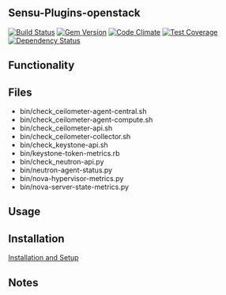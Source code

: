 ## Sensu-Plugins-openstack

[![Build Status](https://travis-ci.org/sensu-plugins/sensu-plugins-openstack.svg?branch=master)](https://travis-ci.org/sensu-plugins/sensu-plugins-openstack)
[![Gem Version](https://badge.fury.io/rb/sensu-plugins-openstack.svg)](http://badge.fury.io/rb/sensu-plugins-openstack)
[![Code Climate](https://codeclimate.com/github/sensu-plugins/sensu-plugins-openstack/badges/gpa.svg)](https://codeclimate.com/github/sensu-plugins/sensu-plugins-openstack)
[![Test Coverage](https://codeclimate.com/github/sensu-plugins/sensu-plugins-openstack/badges/coverage.svg)](https://codeclimate.com/github/sensu-plugins/sensu-plugins-openstack)
[![Dependency Status](https://gemnasium.com/sensu-plugins/sensu-plugins-openstack.svg)](https://gemnasium.com/sensu-plugins/sensu-plugins-openstack)

## Functionality

## Files
* bin/check_ceilometer-agent-central.sh
* bin/check_ceilometer-agent-compute.sh
* bin/check_ceilometer-api.sh
* bin/check_ceilometer-collector.sh
* bin/check_keystone-api.sh
* bin/keystone-token-metrics.rb
* bin/check_neutron-api.py
* bin/neutron-agent-status.py
* bin/nova-hypervisor-metrics.py
* bin/nova-server-state-metrics.py

## Usage

## Installation

[Installation and Setup](http://sensu-plugins.io/docs/installation_instructions.html)

## Notes

